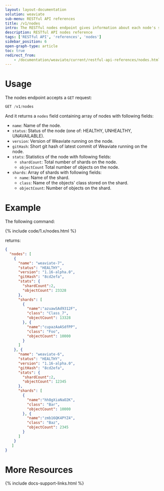 ```yaml
---
layout: layout-documentation
solution: weaviate
sub-menu: RESTful API references
title: /v1/nodes
intro: The RESTful nodes endpoint gives information about each node's status in a Weaviate cluster. It can be used to learn about Weaviate instances running in the cluster, their versions and basic statistics.
description: RESTful API nodes reference
tags: ['RESTful API', 'references', 'nodes']
sidebar_position: 6
open-graph-type: article
toc: true
redirect_from:
    - /documentation/weaviate/current/restful-api-references/nodes.html
---
```


# Usage

The nodes endpoint accepts a `GET` request:

```js
GET /v1/nodes
```

And it returns a `nodes` field containing array of nodes with following fields:
- `name`: Name of the node.
- `status`: Status of the node (one of: HEALTHY, UNHEALTHY, UNAVAILABLE).
- `version`: Version of Weaviate running on the node.
- `gitHash`: Short git hash of latest commit of Weaviate running on the node.
- `stats`: Statistics of the node with following fields:
    - `shardCount`: Total number of shards on the node.
    - `objectCount` Total number of objects on the node.
- `shards`: Array of shards with following fields:
    - `name`: Name of the shard.
    - `class`: Name of the objects' class stored on the shard.
    - `objectCount`: Number of objects on the shard.
  
# Example
The following command:

{% include code/1.x/nodes.html %}

returns:

```json
{
  "nodes": [
    {
      "name": "weaviate-7",
      "status": "HEALTHY",
      "version": "1.16-alpha.0",
      "gitHash": "8cd2efa",
      "stats": {
        "shardCount":2,
        "objectCount": 23328
      },
      "shards": [
        {
          "name":"azuawSAd9312F",
          "class": "Class_7",
          "objectCount": 13328
        }, {
          "name":"cupazAaASdfPP",
          "class": "Foo",
          "objectCount": 10000
        }
      ]
    }, {
      "name": "weaviate-6",
      "status": "HEALTHY",
      "version": "1.16-alpha.0",
      "gitHash": "8cd2efa",
      "stats": {
        "shardCount":2,
        "objectCount": 12345
      },
      "shards": [
        {
          "name":"hh8gXiaNaO2K",
          "class": "Bar",
          "objectCount": 10000
        }, {
          "name":"zmb16QK4PYZ4",
          "class": "Baz",
          "objectCount": 2345
        }
      ]
    }
   ]
}
```

# More Resources

{% include docs-support-links.html %}
